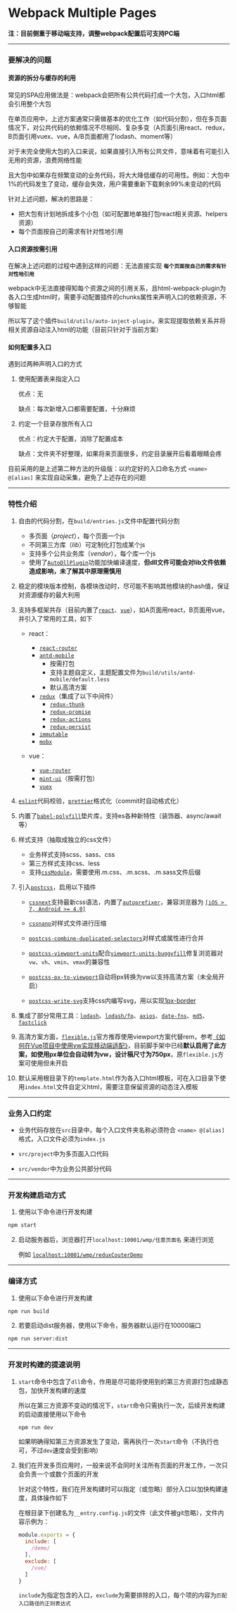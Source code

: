 
# Webpack Multiple Pages

**注：目前侧重于移动端支持，调整webpack配置后可支持PC端**

- - -

### 要解决的问题

#### 资源的拆分与缓存的利用

常见的SPA应用做法是：webpack会把所有公共代码打成一个大包，入口html都会引用整个大包

在单页应用中，上述方案通常只需做基本的优化工作（如代码分割），但在多页面情况下，对公共代码的依赖情况不尽相同、复杂多变（A页面引用react、redux，B页面引用vuex、vue，A/B页面都用了lodash、moment等）

对于未完全使用大包的入口来说，如果直接引入所有公共文件，意味着有可能引入无用的资源，浪费网络性能

且大包中如果存在频繁变动的业务代码，将大大降低缓存的可用性。例如：大包中1%的代码发生了变动，缓存会失效，用户需要重新下载剩余99%未变动的代码

针对上述问题，解决的思路是：
- 把大包有计划地拆成多个小包（如可配置地单独打包react相关资源、helpers资源）
- 每个页面按自己的需求有针对性地引用

#### 入口资源按需引用

在解决上述问题的过程中遇到这样的问题：无法直接实现 **`每个页面按自己的需求有针对性地引用`** 

webpack中无法直接得知每个资源之间的引用关系，且html-webpack-plugin为各入口生成html时，需要手动配置插件的chunks属性来声明入口的依赖资源，不够智能

所以写了这个插件`build/utils/auto-inject-plugin`，来实现提取依赖关系并将相关资源自动注入html的功能（目前只针对于当前方案）

#### 如何配置多入口

遇到过两种声明入口的方式

1. 使用配置表来指定入口

	优点：无

	缺点：每次新增入口都需要配置，十分麻烦

2. 约定一个目录存放所有入口

	优点：约定大于配置，消除了配置成本

	缺点：文件夹不好整理，如果将来页面很多，约定目录展开后看着眼睛会疼

目前采用的是上述第二种方法的升级版：以约定好的入口命名方式 `<name> @[alias]` 来实现自动采集，避免了上述存在的问题

- - -

### 特性介绍

1. 自由的代码分割，在`build/entries.js`文件中配置代码分割

	- 多页面（*project*），每个页面一个js
	- 不同第三方库（*lib*）可定制化打包成某个js
	- 支持多个公共业务库（*vendor*），每个库一个js
	- 使用了[`AutoDllPlugin`](https://github.com/asfktz/autodll-webpack-plugin)功能加快编译速度，**但dll文件可能会对lib文件依赖造成影响，未了解其中原理需慎用**

2. 稳定的模块版本控制，各模块改动时，尽可能不影响其他模块的hash值，保证对资源缓存的最大利用

3. 支持多框架共存（目前内置了[`react`](https://reactjs.org/)、[`vue`](https://cn.vuejs.org/)），如A页面用react，B页面用vue，并引入了常用的工具，如下

	- react：
		- [`react-router`](https://github.com/ReactTraining/react-router)
		- [`antd-mobile`](https://github.com/ant-design/ant-design-mobile)
			- 按需打包
			-	支持主题自定义，主题配置文件为`build/utils/antd-mobile/default.less`
			- 默认高清方案
		- [`redux`](http://www.redux.org.cn/)（集成了以下中间件）
			-	[`redux-thunk`](https://github.com/gaearon/redux-thunk)
			- [`redux-promise`](https://github.com/redux-utilities/redux-promise)
			- [`redux-actions`](https://github.com/redux-utilities/redux-actions)
			- [`redux-persist`](https://github.com/rt2zz/redux-persist)
		- [`immutable`](http://facebook.github.io/immutable-js/docs/#/)
		- [`mobx`](http://cn.mobx.js.org/)

	- vue：
		- [`vue-router`](https://router.vuejs.org/zh-cn/)
		- [`mint-ui`](http://mint-ui.github.io/#!/zh-cn)（按需打包）
		- [`vuex`](https://vuex.vuejs.org/zh-cn/)

4. [`eslint`](http://eslint.cn/)代码校验，[`prettier`](https://prettier.io/)格式化（commit时自动格式化）

5. 内置了[`babel-polyfill`](https://babeljs.io/docs/usage/polyfill/)垫片库，支持es各种新特性（装饰器、async/await等）

6. 样式支持（抽取成独立的css文件）
	
	- 业务样式支持scss、sass、css
	- 第三方样式支持css、less
	- 支持[`cssModule`](http://www.ruanyifeng.com/blog/2016/06/css_modules.html)，需要使用.m.css、.m.scss、.m.sass文件后缀

7. 引入[`postcss`](https://github.com/postcss/postcss/blob/master/README.cn.md)，启用以下插件

	- [`cssnext`](http://cssnext.io/)支持最新css语法，内置了[`autoprefixer`](https://github.com/postcss/autoprefixer)，兼容浏览器为 [`[iOS > 7, Android >= 4.0]`](https://github.com/ai/browserslist#queries)

	- [`cssnano`](http://cssnano.co/)对样式文件进行压缩

	- [`postcss-combine-duplicated-selectors`](https://github.com/ChristianMurphy/postcss-combine-duplicated-selectors)对样式或属性进行合并

	- [`postcss-viewport-units`](https://github.com/springuper/postcss-viewport-units)配合[`viewport-units-buggyfill`](https://github.com/rodneyrehm/viewport-units-buggyfill)修复浏览器对`vw`、`vh`、`vmin`、`vmax`的兼容性

	- [`postcss-px-to-viewport`](https://github.com/evrone/postcss-px-to-viewport)自动将px转换为vw以支持高清方案（未全局开启）

	- [`postcss-write-svg`](https://github.com/jonathantneal/postcss-write-svg)支持css内编写svg，用以实现[1px-border](https://www.w3cplus.com/css/fix-1px-for-retina.html)

8. 集成了部分常用工具：[`lodash`](https://lodash.com/)、[`lodash/fp`](https://github.com/lodash/lodash/wiki/FP-Guide)、[`axios`](https://github.com/axios/axios)、[`date-fns`](https://date-fns.org/)、[`md5`](https://github.com/pvorb/node-md5)、[`fastclick`](https://github.com/ftlabs/fastclick)

9. 高清方案方面，[`flexible.js`](https://github.com/amfe/lib-flexible)官方推荐使用viewport方案代替rem，参考[《如何在Vue项目中使用vw实现移动端适配》](https://www.w3cplus.com/mobile/vw-layout-in-vue.html)，目前脚手架中已经**默认启用了此方案，如使用px单位会自动转为vw，设计稿尺寸为750px**，原`flexible.js`方案可使用但未开启

10. 默认采用根目录下的`template.html`作为各入口html模板，可在入口目录下使用`index.html`文件自定义html，需要注意保留资源的动态注入模板
- - -

### 业务入口约定

- 业务代码存放在`src`目录中，每个入口文件夹名称必须符合 `<name> @[alias]` 格式，入口文件必须为`index.js`

- `src/project`中为多页面入口代码

- `src/vendor`中为业务公共部分代码

- - -

### 开发构建启动方式

1. 使用以下命令进行开发构建

```bash
npm start
```

2. 启动服务器后，浏览器打开`localhost:10001/wmp/任意页面名` 来进行浏览

	例如 [`localhost:10001/wmp/reduxCouterDemo`](http://localhost:10001/wmp/reduxCouterDemo)

- - -

### 编译方式

1. 使用以下命令进行开发构建

```bash
npm run build
```

2. 若要启动dist服务器，使用以下命令，服务器默认运行在10000端口

```bash
npm run server:dist
```
- - -

### 开发时构建的提速说明

1. `start`命令中包含了`dll`命令，作用是尽可能将使用到的第三方资源打包成静态包，加快开发构建的速度

	所以在第三方资源不变动的情况下，`start`命令只需执行一次，后续开发构建的启动直接使用以下命令

	```bash
	npm run dev
	```

	如果明确得知第三方资源发生了变动，需再执行一次`start`命令（不执行也可，不过`dev`速度会受到影响）

2. 我们在开发多页应用时，一般来说不会同时关注所有页面的开发工作，一次只会负责一个或数个页面的开发

	针对这个特性，我们在开发构建时可以指定（或忽略）部分入口以加快构建速度，具体操作如下

	在根目录下创建名为`__entry.config.js`的文件（此文件被git忽略），文件内容示例为：

	```javascript
	module.exports = {
	  include: [
	    /demo/
	  ],
	  exclude: [
	    /vue/
	  ]
	}
	```

	`include`为指定包含的入口，`exclude`为需要排除的入口，每个项的内容为`匹配入口路径的正则表达式`
